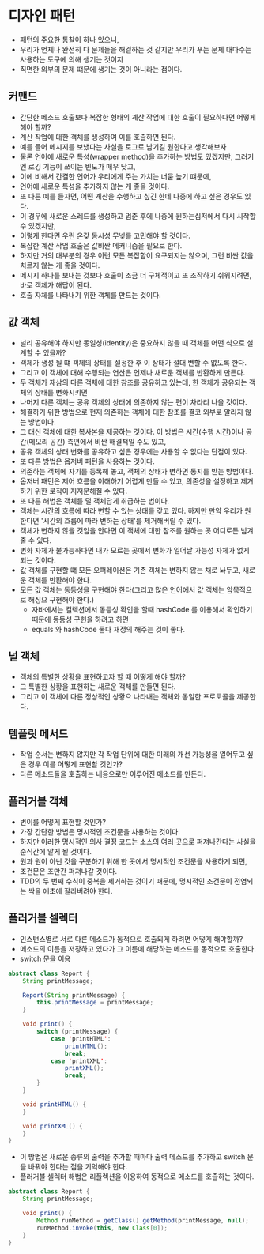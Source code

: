 # 디자인 패턴

- 패턴의 주요한 통찰이 하나 있으니,
- 우리가 언제나 완전히 다 문제들을 해결하는 것 같지만 우리가 푸는 문제 대다수는 사용하는 도구에 의해 생기는 것이지
- 직면한 외부의 문제 떄문에 생기는 것이 아니라는 점이다.

## 커맨드

- 간단한 메소드 호출보다 복잡한 형태의 계산 작업에 대한 호출이 필요하다면 어떻게 해야 할까?
- 계산 작업에 대한 객체를 생성하여 이를 호출하면 된다.
- 예를 들어 메시지를 보냈다는 사실을 로그로 남기길 원한다고 생각해보자
- 물론 언어에 새로운 특성(wrapper method)을 추가하는 방법도 있겠지만, 그러기엔 로깅 기능이 쓰이는 빈도가 매우 낮고,
- 이에 비해서 간결한 언어가 우리에게 주는 가치는 너묻 높기 떄문에,
- 언어에 새로운 특성을 추가하지 않는 게 좋을 것이다.
- 또 다른 예를 들자면, 어떤 계산을 수행하고 싶긴 한데 나중에 하고 싶은 경우도 있다.
- 이 경우에 새로운 스레드를 생성하고 멈춘 후에 나중에 원하는심저에서 다시 시작할 수 있겠지만,
- 이렇게 한다면 우린 온갖 동시성 무넺를 고민해야 할 것이다.
- 복잡한 계산 작업 호출은 값비싼 메커니즘을 필요로 한다.
- 하지만 거의 대부분의 경우 이런 모든 복잡함이 요구되지는 않으며, 그런 비싼 값을 치르지 않는 게 좋을 것이다.
- 메시지 하나를 보내는 것보다 호출이 조금 더 구체적이고 또 조작하기 쉬워지려면, 바로 객체가 해답이 된다.
- 호출 자체를 나타내기 위한 객체를 만드는 것이다.

## 값 객체

- 널리 공유해야 하지만 동일성(identity)은 중요하지 않을 때 객체를 어떤 식으로 설계할 수 있을까?
- 객체가 생성 될 떄 객체의 상태를 설정한 후 이 상태가 절대 변할 수 없도록 한다.
- 그리고 이 객체에 대해 수행되는 연산은 언제나 새로운 객체를 반환하게 만든다.
- 두 객체가 재삼의 다른 객체에 대한 참조를 공유하고 있는데, 한 객체가 공유되는 객체의 상태를 변화시키면
- 나머지 다른 객체는 공유 객체의 상태에 의존하지 않는 편이 차라리 나을 것이다.
- 해결하기 위한 방법으로 현재 의존하는 객체에 대한 참조를 결코 외부로 알리지 않는 방법이다.
- 그 대신 객체에 대한 복사본을 제공하는 것이다. 이 방법은 시간(수행 시간)이나 공간(메모리 공간) 측면에서 비싼 해결책일 수도 있고,
- 공유 객체의 상태 변화를 공유하고 싶은 경우에는 사용할 수 없다는 단점이 있다.
- 또 다른 방법은 옵저버 패턴을 사용하는 것이다.
- 의존하는 객체에 자기를 등록해 놓고, 객체의 상태가 변하면 통지를 받는 방법이다.
- 옵저버 패턴은 제어 흐름을 이해하기 어렵게 만들 수 있고, 의존성을 설정하고 제거하기 위한 로직이 지저분해질 수 있다.
- 또 다른 해법은 객체를 덜 객체답게 취급하는 법이다.
- 객체는 시간의 흐름에 따라 변할 수 있는 상태를 갖고 있다. 하지만 만약 우리가 원한다면 '시간의 흐름에 따라 변하는 상태'를 제거해버릴 수 있다.
- 객체가 변하지 않을 것임을 안다면 이 객체에 대한 참조를 원하는 곳 어디로든 넘겨줄 수 있다.
- 변화 자체가 불가능하다면 내가 모르는 곳에서 변화가 일어날 가능성 자체가 없게 되는 것이다.
- 값 객체를 구현할 떄 모든 오퍼레이션은 기존 객체는 변하지 않는 채로 놔두고, 새로운 객체를 반환해야 한다.
- 모든 값 객체는 동등성을 구현해야 한다(그리고 많은 언어에서 값 객체는 암묵적으로 해싱으 구현해야 한다.)
    - 자바에서는 컬렉션에서 동등성 확인을 할때 hashCode 를 이용해서 확인하기 때문에 동등성 구현을 하려고 하면
    - equals 와 hashCode 둘다 재정의 해주는 것이 좋다.

## 널 객체

- 객체의 특별한 상황을 표현하고자 할 때 어떻게 해야 할까?
- 그 특별한 상황을 표현하는 새로운 객체를 만들면 된다.
- 그리고 이 객체에 다른 정상적인 상황으 나타내는 객체와 동일한 프로토콜을 제공한다.

## 템플릿 메서드

- 작업 순서는 변하지 않지만 각 작업 단위에 대한 미래의 개선 가능성을 열어두고 싶은 경우 이를 어떻게 표현할 것인가?
- 다른 메소드들을 호출하는 내용으로만 이루어진 메소드를 만든다.

## 플러거블 객체

- 변이를 어떻게 표현할 것인가?
- 가장 간단한 방법은 명시적인 조건문을 사용하는 것이다.
- 하지만 이러한 명시적인 의사 결정 코드는 소스의 여러 곳으로 퍼져나간다는 사실을 순식간에 알게 될 것이다.
- 원과 원이 아닌 것을 구분하기 위해 한 곳에서 명시적인 조건문을 사용하게 되면,
- 조건문은 조만간 퍼져나갈 것이다.
- TDD의 두 번째 수칙이 중복을 제거하는 것이기 때문에, 명시적인 조건문이 전염되는 싹을 애초에 잘라버려야 한다.

## 플러거블 셀렉터

- 인스턴스별로 서로 다른 메소드가 동적으로 호출되게 하려면 어떻게 해야할까?
- 메소드의 이름을 저장하고 있다가 그 이름에 해당하는 메소드를 동적으로 호출한다.
- switch 문을 이용

```java
abstract class Report {
    String printMessage;

    Report(String printMessage) {
        this.printMessage = printMessage;
    }

    void print() {
        switch (printMessage) {
            case 'printHTML':
                printHTML();
                break;
            case 'printXML':
                printXML();
                break;
        }
    }

    void printHTML() {
    }

    void printXML() {
    }
}
```

- 이 방법은 새로운 종류의 출력을 추가할 때마다 출력 메소드를 추가하고 switch 문을 바꿔야 한다는 점을 기억해야 한다.
- 플러거블 셀렉터 해법은 리플렉션을 이용하여 동적으로 메소드를 호출하는 것이다.

```java
abstract class Report {
    String printMessage;

    void print() {
        Method runMethod = getClass().getMethod(printMessage, null);
        runMethod.invoke(this, new Class[0]);
    }
}
```